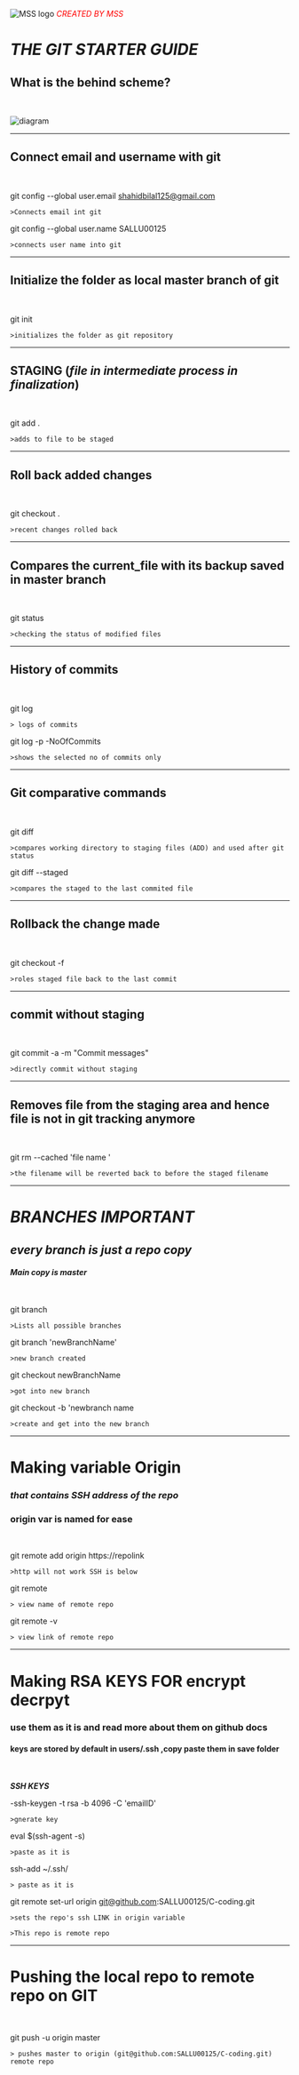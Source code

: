 

![MSS logo](Images/MSS.png "MSS logo")
  <span style="color:red"> _CREATED BY MSS_ </span>

#  ***THE GIT STARTER GUIDE***


## What is the behind scheme?

<p>&nbsp;</p>

  ![diagram ](Images/lifecycle.png "Lifecycle")
  ____________________

## Connect email and username with git
  <p>&nbsp;</p>

  git config --global user.email shahidbilal125@gmail.com

    >Connects email int git

  git config --global user.name SALLU00125

    >connects user name into git
  ____________________
## Initialize the folder as local master branch of git

  <p>&nbsp;</p>

  git init

    >initializes the folder as git repository
  ____________________
## STAGING (_file in intermediate process in finalization_)

  <p>&nbsp;</p>

  git add .

    >adds to file to be staged

  ____________________
## Roll back added changes

  <p>&nbsp;</p>

  git checkout .

    >recent changes rolled back
  ____________________
## Compares the current_file with its backup saved in master branch

<p>&nbsp;</p>

  git status

    >checking the status of modified files
  ____________________
## History of commits  

  <p>&nbsp;</p>

  git log

    > logs of commits

  git log -p -NoOfCommits

    >shows the selected no of commits only
  ____________________
## Git comparative commands  

  <p>&nbsp;</p>

  git diff

    >compares working directory to staging files (ADD) and used after git status

  git diff --staged

    >compares the staged to the last commited file

  ____________________
## Rollback the change made

<p>&nbsp;</p>

  git checkout -f

    >roles staged file back to the last commit
  ____________________
## commit without staging

<p>&nbsp;</p>

  git commit -a -m "Commit messages"

    >directly commit without staging
  ____________________
## Removes file from the staging area and hence file is not in git tracking anymore

<p>&nbsp;</p>

  git rm --cached 'file name '

    >the filename will be reverted back to before the staged filename
  ____________________
# ___BRANCHES IMPORTANT___

  ##  *every branch is just a repo copy*
  #### _Main copy is master_

<p>&nbsp;</p>

  git branch

    >Lists all possible branches

  git branch 'newBranchName'

    >new branch created

  git checkout newBranchName

    >got into new branch

  git checkout -b 'newbranch name

    >create and get into the new branch
  ____________________    

# Making variable Origin

### _that contains SSH address of the repo_
###  origin var is named for ease

<p>&nbsp;</p>

  git remote add origin https://repolink

    >http will not work SSH is below

  git remote

    > view name of remote repo

  git remote -v

    > view link of remote repo
  ____________________

# Making RSA KEYS FOR encrypt decrpyt

  ### use them as it is and read more about them on github docs

  #### keys are stored by default in users/.ssh ,copy paste them in save folder



<p>&nbsp;</p>

___SSH KEYS___

-ssh-keygen -t rsa -b 4096 -C  'emailID'

    >gnerate key

eval $(ssh-agent -s)

    >paste as it is

ssh-add ~/.ssh/

    > paste as it is

git remote set-url origin git@github.com:SALLU00125/C-coding.git

    >sets the repo's ssh LINK in origin variable

    >This repo is remote repo

  ____________________

# Pushing the local repo to remote repo on GIT
<p>&nbsp;</p>

git push -u origin master

    > pushes master to origin (git@github.com:SALLU00125/C-coding.git)  remote repo
